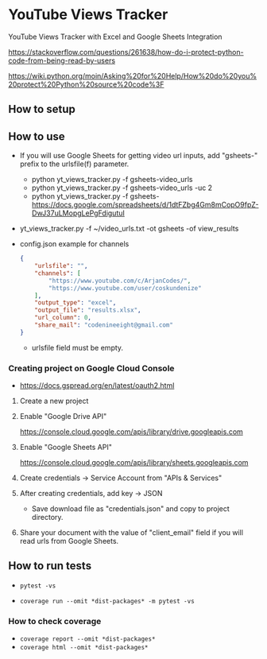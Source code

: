 YouTube Views Tracker
=====================

YouTube Views Tracker with Excel and Google Sheets Integration


https://stackoverflow.com/questions/261638/how-do-i-protect-python-code-from-being-read-by-users

https://wiki.python.org/moin/Asking%20for%20Help/How%20do%20you%20protect%20Python%20source%20code%3F

## How to setup




## How to use

* If you will use Google Sheets for getting video url inputs, add "gsheets-" prefix to the urlsfile(f) parameter.

    * python yt_views_tracker.py -f gsheets-video_urls
    * python yt_views_tracker.py -f gsheets-video_urls -uc 2
    * python yt_views_tracker.py -f gsheets-https://docs.google.com/spreadsheets/d/1dtFZbg4Gm8mCopO9fpZ-DwJ37uLMopgLePgFdigutuI

* yt_views_tracker.py -f ~/video_urls.txt -ot gsheets -of view_results

* config.json example for channels

    ```json
    {
        "urlsfile": "",
        "channels": [
            "https://www.youtube.com/c/ArjanCodes/",
            "https://www.youtube.com/user/coskundenize"
        ],
        "output_type": "excel",
        "output_file": "results.xlsx",
        "url_column": 0,
        "share_mail": "codenineeight@gmail.com"
    }
    ```

    * urlsfile field must be empty.


### Creating project on Google Cloud Console

* https://docs.gspread.org/en/latest/oauth2.html

1. Create a new project

2. Enable "Google Drive API"

    https://console.cloud.google.com/apis/library/drive.googleapis.com

3. Enable "Google Sheets API"

    https://console.cloud.google.com/apis/library/sheets.googleapis.com

4. Create credentials -> Service Account from "APIs & Services"

5. After creating credentials, add key -> JSON

    * Save download file as "credentials.json" and copy to project directory.

6. Share your document with the value of "client_email" field if you will read urls from Google Sheets.


## How to run tests

* `pytest -vs`

* `coverage run --omit *dist-packages* -m pytest -vs`


### How to check coverage

* `coverage report --omit *dist-packages*`
* `coverage html --omit *dist-packages*`